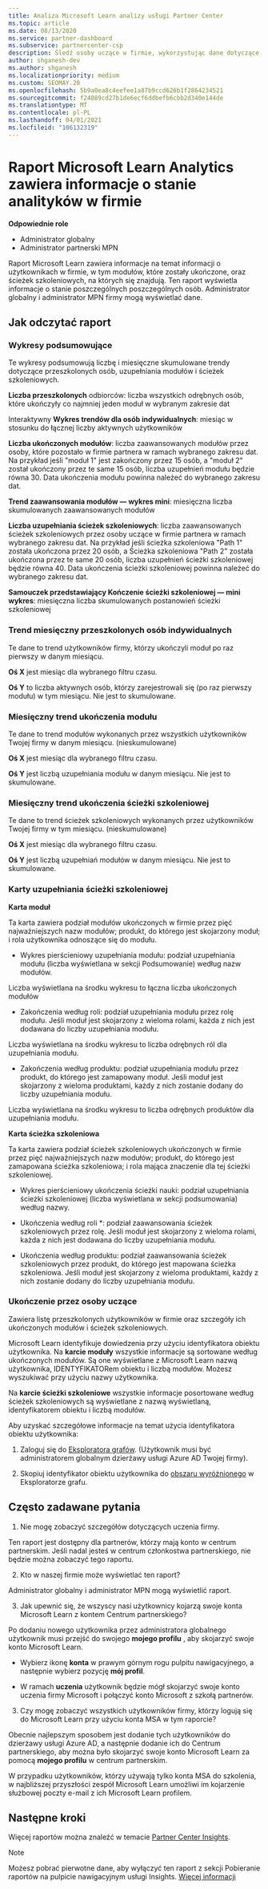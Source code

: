 ```yaml
---
title: Analiza Microsoft Learn analizy usługi Partner Center
ms.topic: article
ms.date: 08/13/2020
ms.service: partner-dashboard
ms.subservice: partnercenter-csp
description: Śledź osoby uczące w firmie, wykorzystując dane dotyczące indywidualnych szkoleń, ukończonych modułów, ukończonych ścieżek szkoleniowych i nie tylko.
author: shganesh-dev
ms.author: shganesh
ms.localizationpriority: medium
ms.custom: SEOMAY.20
ms.openlocfilehash: 5b9a0ea8c4eefee1a87b9ccd626b1f2864234521
ms.sourcegitcommit: f24089cd27b1de6ecf6ddbefb6cbb2d340e144de
ms.translationtype: MT
ms.contentlocale: pl-PL
ms.lasthandoff: 04/01/2021
ms.locfileid: "106132319"
---
```

# <a name="the-microsoft-learn-analytics-report-shows-the-status-of-learners-in-your-company"></a>Raport Microsoft Learn Analytics zawiera informacje o stanie analityków w firmie

**Odpowiednie role**

- Administrator globalny
- Administrator partnerski MPN

Raport Microsoft Learn zawiera informacje na temat informacji o użytkownikach w firmie, w tym modułów, które zostały ukończone, oraz ścieżek szkoleniowych, na których się znajdują. Ten raport wyświetla informacje o stanie poszczególnych poszczególnych osób. Administrator globalny i administrator MPN firmy mogą wyświetlać dane.

## <a name="how-to-read-the-report"></a>Jak odczytać raport

### <a name="summary-charts"></a>Wykresy podsumowujące

Te wykresy podsumowują liczbę i miesięczne skumulowane trendy dotyczące przeszkolonych osób, uzupełniania modułów i ścieżek szkoleniowych.


**Liczba przeszkolonych** odbiorców: liczba wszystkich odrębnych osób, które ukończyły co najmniej jeden moduł w wybranym zakresie dat 

Interaktywny **Wykres trendów dla osób indywidualnych**: miesiąc w stosunku do łącznej liczby aktywnych użytkowników 

**Liczba ukończonych modułów**: liczba zaawansowanych modułów przez osoby, które pozostało w firmie partnera w ramach wybranego zakresu dat.
Na przykład jeśli "moduł 1" jest zakończony przez 15 osób, a "moduł 2" został ukończony przez te same 15 osób, liczba uzupełnień modułu będzie równa 30. Data ukończenia modułu powinna należeć do wybranego zakresu dat.

**Trend zaawansowania modułów — wykres mini**: miesięczna liczba skumulowanych zaawansowanych modułów 

**Liczba uzupełniania ścieżek szkoleniowych**: liczba zaawansowanych ścieżek szkoleniowych przez osoby uczące w firmie partnera w ramach wybranego zakresu dat.
Na przykład jeśli ścieżka szkoleniowa "Path 1" została ukończona przez 20 osób, a Ścieżka szkoleniowa "Path 2" została ukończona przez te same 20 osób, liczba uzupełnień ścieżki szkoleniowej będzie równa 40. Data ukończenia ścieżki szkoleniowej powinna należeć do wybranego zakresu dat.

**Samouczek przedstawiający Kończenie ścieżki szkoleniowej — mini wykres**: miesięczna liczba skumulowanych postanowień ścieżki szkoleniowej 

### <a name="trained-individuals-monthly-trend"></a>Trend miesięczny przeszkolonych osób indywidualnych

Te dane to trend użytkowników firmy, którzy ukończyli moduł po raz pierwszy w danym miesiącu. 

**Oś X** jest miesiąc dla wybranego filtru czasu. 

**Oś Y** to liczba aktywnych osób, którzy zarejestrowali się (po raz pierwszy modułu) w tym miesiącu. Nie jest to skumulowane.

### <a name="module-completions-monthly-trend"></a>Miesięczny trend ukończenia modułu

Te dane to trend modułów wykonanych przez wszystkich użytkowników Twojej firmy w danym miesiącu. (nieskumulowane) 

**Oś X** jest miesiąc dla wybranego filtru czasu. 

**Oś Y** jest liczbą uzupełniania modułu w danym miesiącu. Nie jest to skumulowane.

### <a name="learning-path-completions-monthly-trend"></a>Miesięczny trend ukończenia ścieżki szkoleniowej

Te dane to trend ścieżek szkoleniowych wykonanych przez użytkowników Twojej firmy w tym miesiącu. (nieskumulowane) 

**Oś X** jest miesiąc dla wybranego filtru czasu. 

**Oś Y** jest liczbą uzupełniań modułów w danym miesiącu. Nie jest to skumulowane.

### <a name="learning-path-completion-tabs"></a>Karty uzupełniania ścieżki szkoleniowej 

**Karta moduł**

Ta karta zawiera podział modułów ukończonych w firmie przez pięć najważniejszych nazw modułów; produkt, do którego jest skojarzony moduł; i rola użytkownika odnoszące się do modułu.  

- Wykres pierścieniowy uzupełniania modułu: podział uzupełniania modułu (liczba wyświetlana w sekcji Podsumowanie) według nazw modułów.

Liczba wyświetlana na środku wykresu to łączna liczba ukończonych modułów

- Zakończenia według roli: podział uzupełniania modułu przez rolę modułu. Jeśli moduł jest skojarzony z wieloma rolami, każda z nich jest dodawana do liczby uzupełniania modułu.

Liczba wyświetlana na środku wykresu to liczba odrębnych ról dla uzupełniania modułu. 

- Zakończenia według produktu: podział uzupełniania modułu przez produkt, do którego jest zamapowany moduł. Jeśli moduł jest skojarzony z wieloma produktami, każdy z nich zostanie dodany do liczby uzupełniania modułu.    

Liczba wyświetlana na środku wykresu to liczba odrębnych produktów dla uzupełniania modułu.  

**Karta ścieżka szkoleniowa**   

Ta karta zawiera podział ścieżek szkoleniowych ukończonych w firmie przez pięć najważniejszych nazw modułów; produkt, do którego jest zamapowana ścieżka szkoleniowa; i rola mająca znaczenie dla tej ścieżki szkoleniowej.  

- Wykres pierścieniowy ukończenia ścieżki nauki: podział uzupełniania ścieżki szkoleniowej (liczba wyświetlana w sekcji podsumowania) według nazwy.

- Ukończenia według roli *: podział zaawansowania ścieżek szkoleniowych przez rolę. Jeśli moduł jest skojarzony z wieloma rolami, każda z nich jest dodawana do liczby uzupełniania modułu.

- Ukończenia według produktu: podział zaawansowania ścieżek szkoleniowych przez produkt, do którego jest mapowana ścieżka szkoleniowa. Jeśli moduł jest skojarzony z wieloma produktami, każdy z nich zostanie dodany do liczby uzupełniania modułu.

### <a name="completions-by-learning-individuals"></a>Ukończenie przez osoby uczące

Zawiera listę przeszkolonych użytkowników w firmie oraz szczegóły ich ukończonych modułów i ścieżek szkoleniowych.

Microsoft Learn identyfikuje dowiedzenia przy użyciu identyfikatora obiektu użytkownika. Na **karcie moduły** wszystkie informacje są sortowane według ukończonych modułów. Są one wyświetlane z Microsoft Learn nazwą użytkownika, IDENTYFIKATORem obiektu i liczbą modułów. Możesz wyszukiwać przy użyciu nazwy użytkownika. 

Na **karcie ścieżki szkoleniowe** wszystkie informacje posortowane według ścieżek szkoleniowych są wyświetlane z nazwą wyświetlaną, identyfikatorem obiektu i liczbą modułów.

Aby uzyskać szczegółowe informacje na temat użycia identyfikatora obiektu użytkownika: 

1. Zaloguj się do [Eksploratora grafów](https://developer.microsoft.com/graph/graph-explorer ). (Użytkownik musi być administratorem globalnym dzierżawy usługi Azure AD Twojej firmy).

2. Skopiuj identyfikator obiektu użytkownika do [obszaru wyróżnionego](https://graph.microsoft.com/v1.0/users/a9633ad7-c8dc-4587-b119-0bc286b0711f) w Eksploratorze grafu. 

## <a name="faq"></a>Często zadawane pytania

1. Nie mogę zobaczyć szczegółów dotyczących uczenia firmy.

Ten raport jest dostępny dla partnerów, którzy mają konto w centrum partnerskim. Jeśli nadal jesteś w centrum członkostwa partnerskiego, nie będzie można zobaczyć tego raportu.

2.  Kto w naszej firmie może wyświetlać ten raport? 

Administrator globalny i administrator MPN mogą wyświetlić raport.

3. Jak upewnić się, że wszyscy nasi użytkownicy kojarzą swoje konta Microsoft Learn z kontem Centrum partnerskiego?

Po dodaniu nowego użytkownika przez administratora globalnego użytkownik musi przejść do swojego **mojego profilu** , aby skojarzyć swoje konto Microsoft Learn.

- Wybierz ikonę **konta** w prawym górnym rogu pulpitu nawigacyjnego, a następnie wybierz pozycję **mój profil**. 

-  W ramach **uczenia** użytkownik będzie mógł skojarzyć swoje konto uczenia firmy Microsoft i połączyć konto Microsoft z szkołą partnerów.

3. Czy mogę zobaczyć wszystkich użytkowników firmy, którzy logują się do Microsoft Learn przy użyciu konta MSA w tym raporcie?

Obecnie najlepszym sposobem jest dodanie tych użytkowników do dzierżawy usługi Azure AD, a następnie dodanie ich do Centrum partnerskiego, aby można było skojarzyć swoje konto Microsoft Learn za pomocą **mojego profilu** w centrum partnerskim. 

W przypadku użytkowników, którzy używają tylko konta MSA do szkolenia, w najbliższej przyszłości zespół Microsoft Learn umożliwi im kojarzenie służbowej poczty e-mail z ich Microsoft Learn profilem. 

## <a name="next-steps"></a>Następne kroki

Więcej raportów można znaleźć w temacie [Partner Center Insights](partner-center-insights.md).

>[!NOTE] 
> Możesz pobrać pierwotne dane, aby wyłączyć ten raport z sekcji Pobieranie raportów na pulpicie nawigacyjnym usługi Insights. [Więcej informacji](pci-download-reports.md) 